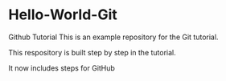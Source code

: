# Hello-World-Git
Github Tutorial
This is an example repository for the Git tutorial.

This respository is built step by step in the tutorial.

It now includes steps for GitHub
